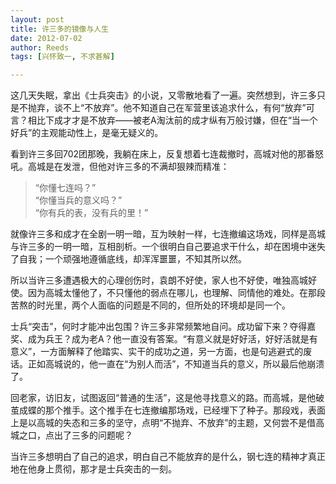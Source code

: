 ```yaml
---
layout: post
title: 许三多的镜像与人生
date: 2012-07-02
author: Reeds
tags: [兴怀致一, 不求甚解]

---
```


 这几天失眠，拿出《士兵突击》的小说，又零散地看了一遍。突然想到，许三多只是不抛弃，谈不上“不放弃”。他不知道自己在军营里该追求什么，有何“放弃”可言？相比下成才才是不放弃——被老A淘汰前的成才纵有万般讨嫌，但在“当一个好兵”的主观能动性上，是毫无疑义的。

 看到许三多回702团那晚，我躺在床上，反复想着七连裁撤时，高城对他的那番怒吼。高城是在发泄，但他对许三多的不满却狠辣而精准：

> “你懂七连吗？”<br>
>  “你懂当兵的意义吗？”<br>
>  “你有兵的表，没有兵的里！”

 就像许三多和成才在全剧一明一暗，互为映射一样，七连撤编这场戏，同样是高城与许三多的一明一暗，互相剖析。一个很明白自己要追求干什么，却在困境中迷失了自我；一个顽强地遵循底线，却浑浑噩噩，不知其所以然。

所以当许三多遭遇极大的心理创伤时，袁朗不好使，家人也不好使，唯独高城好使。因为高城太懂他了，不只懂他的弱点在哪儿，也理解、同情他的难处。在那段苦熬的时光里，两个人面临的问题是不同的，但所处的环境却是同一个。

 士兵“突击”，何时才能冲出包围？许三多非常频繁地自问。成功留下来？夺得嘉奖、成为兵王？成为老A？他一直没有答案。“有意义就是好好活，好好活就是有意义”，一方面解释了他踏实、实干的成功之道，另一方面，也是句逃避式的废话。正如高城说的，他一直在“为别人而活”，不知道当兵的意义，所以最后他崩溃了。

 回老家，访旧友，试图返回“普通的生活”，这是他寻找意义的路。而高城，是他破茧成蝶的那个推手。这个推手在七连撤编那场戏，已经埋下了种子。那段戏，表面上是以高城的失态和三多的坚守，点明“不抛弃、不放弃”的主题，又何尝不是借高城之口，点出了三多的问题呢？

 当许三多想明白了自己的追求，明白自己不能放弃的是什么，钢七连的精神才真正地在他身上贯彻，那才是士兵突击的一刻。